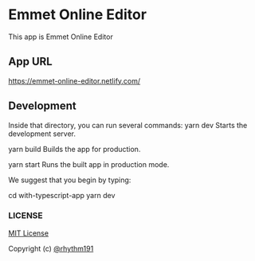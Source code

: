 # Emmet Online Editor

This app is Emmet Online Editor

## App URL

https://emmet-online-editor.netlify.com/

## Development


Inside that directory, you can run several commands:
  yarn dev
    Starts the development server.

  yarn build
    Builds the app for production.

  yarn start
    Runs the built app in production mode.

We suggest that you begin by typing:

  cd with-typescript-app
  yarn dev


### LICENSE

[MIT License](https://github.com/rhythm191/emmet-online-editor/blob/master/LICENSE)

Copyright (c) [@rhythm191](https://twitter.com/rhythm191)